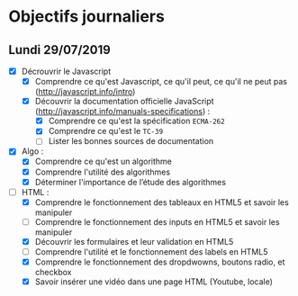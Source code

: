 # Objectifs journaliers

## Lundi 29/07/2019


* [X] Décrouvrir le Javascript
  * [X] Comprendre ce qu'est Javascript, ce qu'il peut, ce qu'il ne peut pas (http://javascript.info/intro)
  * [X] Découvrir la documentation officielle JavaScript (http://javascript.info/manuals-specifications) : 
    * [X] Comprendre ce qu'est la spécification `ECMA-262`
    * [X] Comprendre ce qu'est le `TC-39`
    * [ ] Lister les bonnes sources de documentation

* [X] Algo : 
  * [X] Comprendre ce qu'est un algorithme
  * [X] Comprendre l'utilité des algorithmes
  * [X] Déterminer l'importance de l’étude des algorithmes

* [ ] HTML :
  * [X] Comprendre le fonctionnement des tableaux en HTML5 et savoir les manipuler
  * [ ] Comprendre le fonctionnement des inputs en HTML5 et savoir les manipuler
  * [X] Découvrir les formulaires et leur validation en HTML5
  * [ ] Comprendre l'utilité et le fonctionnement des labels en HTML5
  * [X] Comprendre le fonctionnement des dropdwowns, boutons radio, et checkbox
  * [X] Savoir insérer une vidéo dans une page HTML (Youtube, locale)
